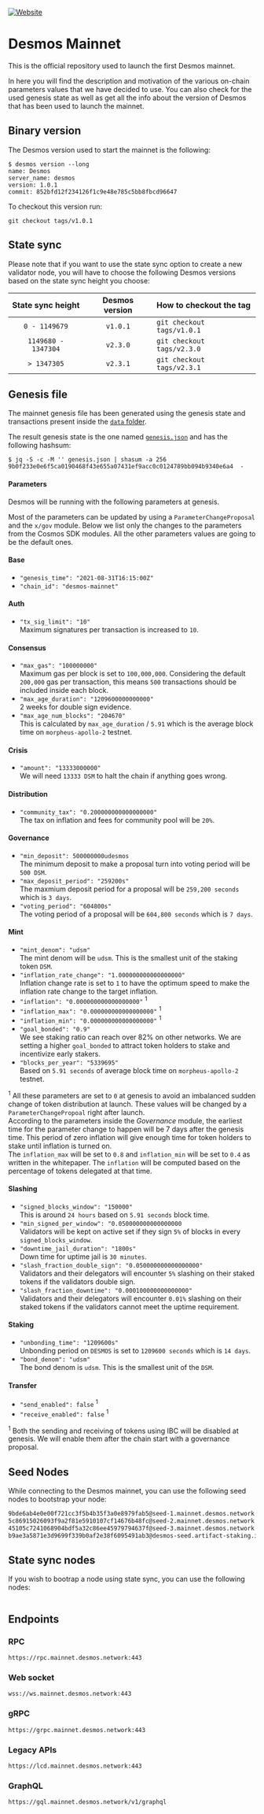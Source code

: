 [![Website](.img/cover.jpg)](https://desmos.network)

# Desmos Mainnet
This is the official repository used to launch the first Desmos mainnet. 

In here you will find the description and motivation of the various on-chain parameters values that we have decided to use.
You can also check for the used genesis state as well as get all the info about the version of Desmos that has been used to launch the mainnet.

## Binary version
The Desmos version used to start the mainnet is the following: 

```shell
$ desmos version --long
name: Desmos
server_name: desmos
version: 1.0.1
commit: 852bfd12f234126f1c9e48e785c5bb8fbcd96647
```

To checkout this version run: 

```
git checkout tags/v1.0.1
```

## State sync 
Please note that if you want to use the state sync option to create a new validator node, 
you will have to choose the following Desmos versions based on the state sync height you choose: 

|  State sync height  | Desmos version | How to checkout the tag    |
|:-------------------:|:--------------:|:---------------------------|
|    `0 - 1149679`    |    `v1.0.1`    | `git checkout tags/v1.0.1` |
| `1149680 - 1347304` |    `v2.3.0`    | `git checkout tags/v2.3.0` |
|     `> 1347305`     |    `v2.3.1`    | `git checkout tags/v2.3.1` |

## Genesis file 
The mainnet genesis file has been generated using the genesis state and transactions present inside the [`data` folder](data).  

The result genesis state is the one named [`genesis.json`](genesis.json) and has the following hashsum:

```shell
$ jq -S -c -M '' genesis.json | shasum -a 256
9b0f233e0e6f5ca0190468f43e655a07431ef9acc0c0124789bb094b9340e6a4  -
```

#### Parameters
Desmos will be running with the following parameters at genesis. 

Most of the parameters can be updated by using a `ParameterChangeProposal` and the `x/gov` module. 
Below we list only the changes to the parameters from the Cosmos SDK modules. 
All the other parameters values are going to be the default ones. 

#### Base
* `"genesis_time": "2021-08-31T16:15:00Z"`
* `"chain_id": "desmos-mainnet"`

#### Auth
* `"tx_sig_limit": "10"`  
   Maximum signatures per transaction is increased to `10`.


#### Consensus
* `"max_gas": "100000000"`  
   Maximum gas per block is set to `100,000,000`. Considering the default `200,000` gas per transaction, this means `500` transactions should be included inside each block.
* `"max_age_duration": "1209600000000000"`  
   2 weeks for double sign evidence.
* `"max_age_num_blocks": "204670"`  
   This is calculated by `max_age_duration` / `5.91` which is the average block time on `morpheus-apollo-2` testnet.

#### Crisis
* `"amount": "13333000000"`  
   We will need `13333 DSM` to halt the chain if anything goes wrong.

#### Distribution
* `"community_tax": "0.200000000000000000"`  
   The tax on inflation and fees for community pool will be `20%`.

#### Governance
* `"min_deposit": 500000000udesmos`  
   The minimum deposit to make a proposal turn into voting period will be `500 DSM`.
* `"max_deposit_period": "259200s"`  
   The maxmium deposit period for a proposal will be `259,200 seconds` which is `3 days`.
* `"voting_period": "604800s"`  
   The voting period of a proposal will be `604,800 seconds` which is `7 days`.

#### Mint
* `"mint_denom": "udsm"`  
   The mint denom will be `udsm`. This is the smallest unit of the staking token `DSM`.
* `"inflation_rate_change": "1.000000000000000000"`  
   Inflation change rate is set to `1` to have the optimum speed to make the inflation rate change to the target inflation.
* `"inflation": "0.000000000000000000"` <sup>1</sup>
* `"inflation_max": "0.000000000000000000"` <sup>1</sup>
* `"inflation_min": "0.000000000000000000"` <sup>1</sup>
* `"goal_bonded": "0.9"`  
   We see staking ratio can reach over 82% on other networks. We are setting a higher `goal_bonded` to attract token holders to stake and incentivize early stakers.
* `"blocks_per_year": "5339695"`  
   Based on `5.91 seconds` of average block time on `morpheus-apollo-2` testnet.

<sup>1</sup> All these parameters are set to `0` at genesis to avoid an imbalanced sudden change of token distribution at launch. 
These values will be changed by a `ParameterChangePropoal` right after launch.   
According to the parameters inside the _Governance_ module, the earliest time for the parameter change to happen will be 7 days after the genesis time. 
This period of zero inflation will give enough time for token holders to stake until inflation is turned on.   
The `inflation_max` will be set to `0.8` and `inflation_min` will be set to `0.4` as written in the whitepaper.
The `inflation` will be computed based on the percentage of tokens delegated at that time.

#### Slashing
* `"signed_blocks_window": "150000"`  
   This is around `24 hours` based on `5.91 seconds` block time.
* `"min_signed_per_window": "0.050000000000000000`  
   Validators will be kept on active set if they sign `5%` of blocks in every `signed_blocks_window`.
* `"downtime_jail_duration": "1800s"`  
   Down time for uptime jail is `30 minutes`.
* `"slash_fraction_double_sign": "0.050000000000000000"`  
   Validators and their delegators will encounter `5%` slashing on their staked tokens if the validators double sign.
* `"slash_fraction_downtime": "0.000100000000000000"`  
   Validators and their delegators will encounter `0.01%` slashing on their staked tokens if the validators cannot meet the uptime requirement.

#### Staking
* `"unbonding_time": "1209600s"`  
   Unbonding period on `DESMOS` is set to `1209600 seconds` which is `14 days`.
* `"bond_denom": "udsm"`  
   The bond denom is `udsm`. This is the smallest unit of the `DSM`.

#### Transfer
* `"send_enabled": false` <sup>1</sup>
* `"receive_enabled": false` <sup>1</sup>

<sup>1</sup> Both the sending and receiving of tokens using IBC will be disabled at genesis. 
We will enable them after the chain start with a governance proposal.  

## Seed Nodes
While connecting to the Desmos mainnet, you can use the following seed nodes to bootstrap your node:

```sh
9bde6ab4e0e00f721cc3f5b4b35f3a0e8979fab5@seed-1.mainnet.desmos.network
5c86915026093f9a2f81e5910107cf14676b48fc@seed-2.mainnet.desmos.network
45105c7241068904bdf5a32c86ee45979794637f@seed-3.mainnet.desmos.network
b9ae3a5871e3d9699f339b0af2e38f6095491ab3@desmos-seed.artifact-staking.io:26656
```

## State sync nodes
If you wish to bootrap a node using state sync, you can use the following nodes:
```sh
```

## Endpoints
### RPC
```
https://rpc.mainnet.desmos.network:443
```

### Web socket
```
wss://ws.mainnet.desmos.network:443
```

### gRPC
```
https://grpc.mainnet.desmos.network:443
```

### Legacy APIs
```
https://lcd.mainnet.desmos.network:443
```

### GraphQL
```
https://gql.mainnet.desmos.network/v1/graphql
```
